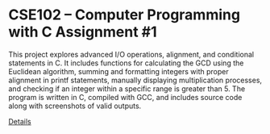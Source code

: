 # CSE102 – Computer Programming with C Assignment #1
This project explores advanced I/O operations, alignment, and conditional statements in C. It includes functions for calculating the GCD using the Euclidean algorithm, summing and formatting integers with proper alignment in printf statements, manually displaying multiplication processes, and checking if an integer within a specific range is greater than 5. The program is written in C, compiled with GCC, and includes source code along with screenshots of valid outputs.

[Details](https://github.com/emirgit/GTU-UNIVERSITYASSIGNMENTS/blob/main/CSE102/HW01/HM1.pdf)